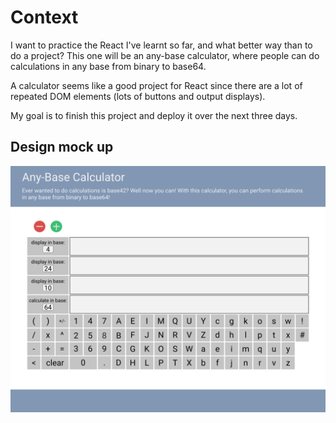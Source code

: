 # Context
I want to practice the React I've learnt so far, and what better way than to do a project? This one will be an any-base calculator, where people can do calculations in any base from binary to base64.

A calculator seems like a good project for React since there are a lot of repeated DOM elements (lots of buttons and output displays).

My goal is to finish this project and deploy it over the next three days.

## Design mock up
![Design mock up](readme_images/mock_up.png)